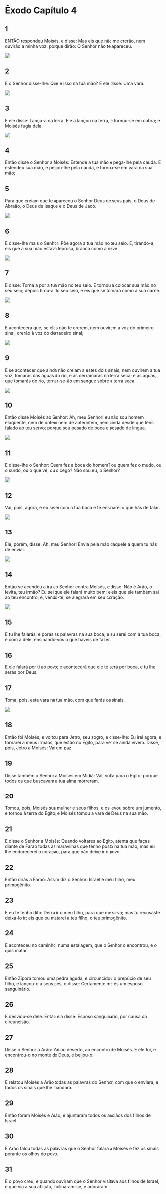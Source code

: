 # Êxodo Capítulo 4

## 1
ENTÃO respondeu Moisés, e disse: Mas eis que não me crerão, nem ouvirão a minha voz, porque dirão: O Senhor não te apareceu.

![](../.img/Ex/04/1-0.jpg)

## 2
E o Senhor disse-lhe: Que é isso na tua mão? E ele disse: Uma vara.

![](../.img/Ex/04/2-0.jpg)

## 3
E ele disse: Lança-a na terra. Ele a lançou na terra, e tornou-se em cobra; e Moisés fugia dela.

![](../.img/Ex/04/3-0.jpg)

## 4
Então disse o Senhor a Moisés: Estende a tua mão e pega-lhe pela cauda. E estendeu sua mão, e pegou-lhe pela cauda, e tornou-se em vara na sua mão;

## 5
Para que creiam que te apareceu o Senhor Deus de seus pais, o Deus de Abraão, o Deus de Isaque e o Deus de Jacó.

![](../.img/Ex/04/5-0.jpg)

## 6
E disse-lhe mais o Senhor: Põe agora a tua mão no teu seio. E, tirando-a, eis que a sua mão estava leprosa, branca como a neve.

![](../.img/Ex/04/6-0.jpg)

## 7
E disse: Torna a por a tua mão no teu seio. E tornou a colocar sua mão no seu seio; depois tirou-a do seu seio, e eis que se tornara como a sua carne.

![](../.img/Ex/04/7-0.jpg)

## 8
E acontecerá que, se eles não te crerem, nem ouvirem a voz do primeiro sinal, crerão à voz do derradeiro sinal;

![](../.img/Ex/04/8-0.jpg)

## 9
E se acontecer que ainda não creiam a estes dois sinais, nem ouvirem a tua voz, tomarás das águas do rio, e as derramarás na terra seca; e as águas, que tomarás do rio, tornar-se-ão em sangue sobre a terra seca.

![](../.img/Ex/04/9-0.jpg)

## 10
Então disse Moisés ao Senhor: Ah, meu Senhor! eu não sou homem eloqüente, nem de ontem nem de anteontem, nem ainda desde que tens falado ao teu servo; porque sou pesado de boca e pesado de língua.

![](../.img/Ex/04/10-0.jpg)

## 11
E disse-lhe o Senhor: Quem fez a boca do homem? ou quem fez o mudo, ou o surdo, ou o que vê, ou o cego? Não sou eu, o Senhor?

![](../.img/Ex/04/11-0.jpg)

## 12
Vai, pois, agora, e eu serei com a tua boca e te ensinarei o que hás de falar.

![](../.img/Ex/04/12-0.jpg)

## 13
Ele, porém, disse: Ah, meu Senhor! Envia pela mão daquele a quem tu hás de enviar.

![](../.img/Ex/04/13-0.jpg)

## 14
Então se acendeu a ira do Senhor contra Moisés, e disse: Não é Arão, o levita, teu irmão? Eu sei que ele falará muito bem; e eis que ele também sai ao teu encontro; e, vendo-te, se alegrará em seu coração.

![](../.img/Ex/04/14-0.jpg)

## 15
E tu lhe falarás, e porás as palavras na sua boca; e eu serei com a tua boca, e com a dele, ensinando-vos o que haveis de fazer.

## 16
E ele falará por ti ao povo; e acontecerá que ele te será por boca, e tu lhe serás por Deus.

## 17
Toma, pois, esta vara na tua mão, com que farás os sinais.

![](../.img/Ex/04/17-0.jpg)

## 18
Então foi Moisés, e voltou para Jetro, seu sogro, e disse-lhe: Eu irei agora, e tornarei a meus irmãos, que estão no Egito, para ver se ainda vivem. Disse, pois, Jetro a Moisés: Vai em paz.

## 19
Disse também o Senhor a Moisés em Midiã: Vai, volta para o Egito; porque todos os que buscavam a tua alma morreram.

## 20
Tomou, pois, Moisés sua mulher e seus filhos, e os levou sobre um jumento, e tornou à terra do Egito; e Moisés tomou a vara de Deus na sua mão.

## 21
E disse o Senhor a Moisés: Quando voltares ao Egito, atenta que faças diante de Faraó todas as maravilhas que tenho posto na tua mão; mas eu lhe endurecerei o coração, para que não deixe ir o povo.

## 22
Então dirás a Faraó: Assim diz o Senhor: Israel é meu filho, meu primogênito.

## 23
E eu te tenho dito: Deixa ir o meu filho, para que me sirva; mas tu recusaste deixá-lo ir; eis que eu matarei a teu filho, o teu primogênito.

## 24
E aconteceu no caminho, numa estalagem, que o Senhor o encontrou, e o quis matar.

## 25
Então Zípora tomou uma pedra aguda, e circuncidou o prepúcio de seu filho, e lançou-o a seus pés, e disse: Certamente me és um esposo sanguinário.

## 26
E desviou-se dele. Então ela disse: Esposo sanguinário, por causa da circuncisão.

## 27
Disse o Senhor a Arão: Vai ao deserto, ao encontro de Moisés. E ele foi, e encontrou-o no monte de Deus, e beijou-o.

## 28
E relatou Moisés a Arão todas as palavras do Senhor, com que o enviara, e todos os sinais que lhe mandara.

## 29
Então foram Moisés e Arão, e ajuntaram todos os anciãos dos filhos de Israel.

## 30
E Arão falou todas as palavras que o Senhor falara a Moisés e fez os sinais perante os olhos do povo.

## 31
E o povo creu; e quando ouviram que o Senhor visitava aos filhos de Israel, e que via a sua aflição, inclinaram-se, e adoraram.

